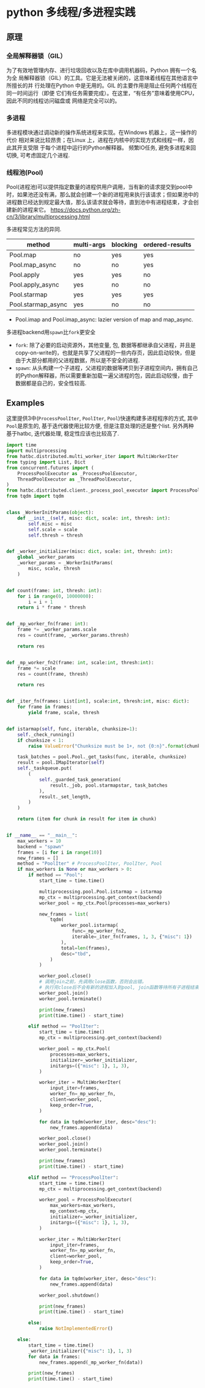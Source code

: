# python 多线程/多进程实践

## 原理

### 全局解释器锁（GIL）
为了有效地管理内存、进行垃圾回收以及在库中调用机器码，Python 拥有一个名为全
局解释器锁（GIL）的工具。它是无法被关闭的，这意味着线程在其他语言中所擅长的并
行处理在Python 中是无用的。GIL 的主要作用是阻止任何两个线程在同一时间运行（即便
它们有任务需要完成）。在这里，“有任务”意味着使用CPU，因此不同的线程访问磁盘或
网络是完全可以的。

### 多进程
多进程模块通过调动新的操作系统进程来实现。在Windows 机器上，这一操作的代价
相对来说比较昂贵；在Linux 上，进程在内核中的实现方式和线程一样，因此其开支受限
于每个进程中运行的Python解释器。
频繁IO任务, 避免多进程来回切换, 可考虑固定几个进程.

### 线程池(Pool)
Pool(进程池)可以提供指定数量的进程供用户调用，当有新的请求提交到pool中时，如果池还没有满，那么就会创建一个新的进程用来执行该请求；但如果池中的进程数已经达到规定最大值，那么该请求就会等待，直到池中有进程结束，才会创建新的进程来它。
https://docs.python.org/zh-cn/3/library/multiprocessing.html

多进程常见方法的异同.

| method             | multi-args | blocking | ordered-results |
| ------------------ | ---------- | -------- | --------------- |
| Pool.map           | no         | yes      | yes             |
| Pool.map_async     | no         | no       | yes             |
| Pool.apply         | yes        | yes      | no              |
| Pool.apply_async   | yes        | no       | no              |
| Pool.starmap       | yes        | yes      | yes             |
| Pool.starmap_async | yes        | no       | no              |

- Pool.imap and Pool.imap_async: lazier version of map and map_async.

多进程backend用`spawn`比`fork`更安全

- `fork`: 除了必要的启动资源外，其他变量, 包, 数据等都继承自父进程，并且是copy-on-write的，也就是共享了父进程的一些内存页，因此启动较快，但是由于大部分都用的父进程数据，所以是不安全的进程.
- `spawn`: 从头构建一个子进程，父进程的数据等拷贝到子进程空间内，拥有自己的Python解释器，所以需要重新加载一遍父进程的包，因此启动较慢，由于数据都是自己的，安全性较高.

## Examples
这里提供3中(`ProcessPoolIter`, `PoolIter`, `Pool`)快速构建多进程程序的方式, 其中`Pool`是原生的, 基于迭代器使用比较方便, 但是注意处理的还是整个list. 另外两种基于hatbc, 迭代器处理, 稳定性应该也比较高了.

```python
import time
import multiprocessing
from hatbc.distributed.multi_worker_iter import MultiWorkerIter
from typing import List, Dict
from concurrent.futures import (
    ProcessPoolExecutor as _ProcessPoolExecutor,
    ThreadPoolExecutor as _ThreadPoolExecutor,
)
from hatbc.distributed.client._process_pool_executor import ProcessPoolExecutor
from tqdm import tqdm


class _WorkerInitParams(object):
    def __init__(self, misc: dict, scale: int, thresh: int):
        self.misc = misc
        self.scale = scale
        self.thresh = thresh


def _worker_initializer(misc: dict, scale: int, thresh: int):
    global _worker_params
    _worker_params = _WorkerInitParams(
        misc, scale, thresh
    )


def count(frame: int, thresh: int):
    for i in range(0, 10000000):
        i = i + 1
    return i * frame * thresh


def _mp_worker_fn(frame: int):
    frame *= _worker_params.scale
    res = count(frame, _worker_params.thresh)

    return res


def _mp_worker_fn2(frame: int, scale:int, thresh:int):
    frame *= scale
    res = count(frame, thresh)

    return res


def _iter_fn(frames: List[int], scale:int, thresh:int, misc: dict):
    for frame in frames:
        yield frame, scale, thresh


def istarmap(self, func, iterable, chunksize=1):
    self._check_running()
    if chunksize < 1:
        raise ValueError("Chunksize must be 1+, not {0:n}".format(chunksize))

    task_batches = pool.Pool._get_tasks(func, iterable, chunksize)
    result = pool.IMapIterator(self)
    self._taskqueue.put(
        (
            self._guarded_task_generation(
                result._job, pool.starmapstar, task_batches
            ),
            result._set_length,
        )
    )

    return (item for chunk in result for item in chunk)


if __name__ == "__main__":
    max_workers = 10
    backend = "spawn"
    frames = [i for i in range(10)]
    new_frames = []
    method = "PoolIter" # ProcessPoolIter, PoolIter, Pool
    if max_workers is None or max_workers > 0:
        if method == "Pool":
            start_time = time.time()

            multiprocessing.pool.Pool.istarmap = istarmap
            mp_ctx = multiprocessing.get_context(backend)
            worker_pool = mp_ctx.Pool(processes=max_workers)

            new_frames = list(
                tqdm(
                    worker_pool.istarmap(
                        func=_mp_worker_fn2,
                        iterable=_iter_fn(frames, 1, 3, {"misc": 1})
                    ), 
                    total=len(frames), 
                    desc="tbd",
                )
            )

            worker_pool.close()
            # 调用join之前，先调用close函数，否则会出错。
            # 执行完close后不会有新的进程加入到pool, join函数等待所有子进程结束
            worker_pool.join()
            worker_pool.terminate()

            print(new_frames)
            print(time.time() - start_time)

        elif method == "PoolIter":
            start_time = time.time()
            mp_ctx = multiprocessing.get_context(backend)

            worker_pool = mp_ctx.Pool(
                processes=max_workers,
                initializer=_worker_initializer,
                initargs=({"misc": 1}, 1, 3),
            )

            worker_iter = MultiWorkerIter(
                input_iter=frames,
                worker_fn=_mp_worker_fn,
                client=worker_pool,
                keep_order=True,
            )

            for data in tqdm(worker_iter, desc="desc"):
                new_frames.append(data)

            worker_pool.close()
            worker_pool.join()
            worker_pool.terminate()

            print(new_frames)
            print(time.time() - start_time)

        elif method == "ProcessPoolIter":
            start_time = time.time()
            mp_ctx = multiprocessing.get_context(backend)

            worker_pool = ProcessPoolExecutor(
                max_workers=max_workers,
                mp_context=mp_ctx,
                initializer=_worker_initializer,
                initargs=({"misc": 1}, 1, 3),
            )

            worker_iter = MultiWorkerIter(
                input_iter=frames,
                worker_fn=_mp_worker_fn,
                client=worker_pool,
                keep_order=True,
            )

            for data in tqdm(worker_iter, desc="desc"):
                new_frames.append(data)

            worker_pool.shutdown()

            print(new_frames)
            print(time.time() - start_time)

        else:
            raise NotImplementedError()

    else:
        start_time = time.time()
        _worker_initializer({"misc": 1}, 1, 3)
        for data in frames:
            new_frames.append(_mp_worker_fn(data))

        print(new_frames)
        print(time.time() - start_time)
```
